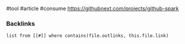 #tool #article #consume 
https://githubnext.com/projects/github-spark

### Backlinks
```dataview 
list from [[#]] where contains(file.outlinks, this.file.link)
```

